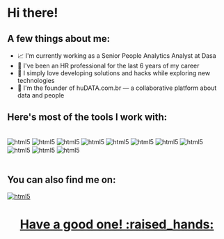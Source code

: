 # Hi there!

## A few things about me:

- :chart_with_upwards_trend: I'm currently working as a Senior People Analytics Analyst at Dasa
- :metal: I've been an HR professional for the last 6 years of my career
- :star2: I simply love developing solutions and hacks while exploring new technologies
- :dart: I'm the founder of huDATA.com.br — a collaborative platform about data and people

## Here's most of the tools I work with:

<div style='display: inline_block'><br/>
  <img align='center' alt=html5 src='https://img.shields.io/badge/Python-14354C?style=for-the-badge&logo=python&logoColor=white'/>
  <img align='center' alt=html5 src='https://img.shields.io/badge/pandas-%23150458.svg?style=for-the-badge&logo=pandas&logoColor=white'/>
  <img align='center' alt=html5 src='https://img.shields.io/badge/numpy-%23013243.svg?style=for-the-badge&logo=numpy&logoColor=white/'>
  <img align='center' alt=html5 src='https://img.shields.io/badge/scikit--learn-%23F7931E.svg?style=for-the-badge&logo=scikit-learn&logoColor=white'/>
  <img align='center' alt=html5 src='https://img.shields.io/badge/Plotly-%233F4F75.svg?style=for-the-badge&logo=plotly&logoColor=white'/>
  <img align='center' alt=html5 src='https://img.shields.io/badge/Tableau-E97627?style=for-the-badge&logo=Tableau&logoColor=white'/>  
  <img align='center' alt=html5 src='https://img.shields.io/badge/MySQL-00000F?style=for-the-badge&logo=mysql&logoColor=white'/>
  <img align='center' alt=html5 src='https://img.shields.io/badge/Google_Cloud-4285F4?style=for-the-badge&logo=google-cloud&logoColor=white'/>
  <img align='center' alt=html5 src='https://img.shields.io/badge/Microsoft_Excel-217346?style=for-the-badge&logo=microsoft-excel&logoColor=white'/>
  <img align='center' alt=html5 src='https://img.shields.io/badge/github-%23121011.svg?style=for-the-badge&logo=github&logoColor=white'/>
  <img align='center' alt=html5 src='https://img.shields.io/badge/Windows-0078D6?style=for-the-badge&logo=windows&logoColor=white'/>
</div><br/>

## You can also find me on:
<div style='display: inline_block'>
  <a href = 'https://www.linkedin.com/in/felipedsfranca/'>
  <img align='center' alt=html5 src='https://img.shields.io/badge/linkedin-%230077B5.svg?style=for-the-badge&logo=linkedin&logoColor=white'/>
</div>

<h1 align="center">Have a good one! :raised_hands:</h1>
